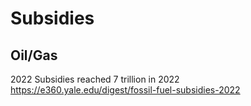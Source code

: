 # Subsidies
## Oil/Gas
2022 Subsidies reached 7 trillion in 2022
https://e360.yale.edu/digest/fossil-fuel-subsidies-2022
